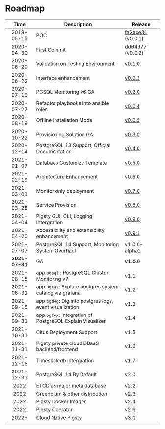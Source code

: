 # Roadmap



|      Time      | Description                                               | Release                                                      |
| :------------: | --------------------------------------------------------- | ------------------------------------------------------------ |
|   2019-05-15   | POC                                                       | [fa2ade31](https://github.com/Vonng/pg/commit/fa2ade31f8e81093eeba9d966c20120054f0646b) (v0.0.1) |
|   2020-04-30   | First Commit                                              | [dd64677](https://github.com/Vonng/pigsty/commit/dd646775624ddb33aef7884f4f030682bdc371f8) (v0.0.2) |
|   2020-06-20   | Validation on Testing Environment                         | [v0.1.0](https://github.com/Vonng/pigsty/commit/1cf2ea5ee91db071de00ec805032928ff582453b) |
|   2020-06-22   | Interface enhancement                                     | [v0.0.3](https://github.com/Vonng/pigsty/commit/4c5c68ccd57bc32a9e9c98aa3f264aa19f45c7ee) |
|   2020-07-10   | PGSQL Monitoring v6 GA                                    | [v0.2.0](https://github.com/Vonng/pigsty/commit/385e33a62a19817e8ba19997260e6b77d99fe2ba) |
|   2020-07-27   | Refactor playbooks into ansible roles                     | [v0.0.4](https://github.com/Vonng/pigsty/commit/90b44259818d2c71e37df5250fe8ed1078a883d0) |
|   2020-08-19   | Offline Installation Mode                                 | [v0.0.5](https://github.com/Vonng/pigsty/commit/0fe9e829b298fe5e56307de3f78c95071de28245) |
|   2020-10-22   | Provisioning Solution GA                                  | [v0.3.0](https://github.com/Vonng/pigsty/releases/tag/v0.3.0) |
|   2020-12-14   | PostgreSQL 13 Support, Official Documentation             | [v0.4.0](https://github.com/Vonng/pigsty/releases/tag/v0.4.0) |
|   2021-01-07   | Databaes Customize Template                               | [v0.5.0](https://github.com/Vonng/pigsty/releases/tag/v0.5.0) |
|   2021-02-19   | Architecture Enhancement                                  | [v0.6.0](https://github.com/Vonng/pigsty/releases/tag/v0.6.0) |
|   2021-03-01   | Monitor only deployment                                   | [v0.7.0](https://github.com/Vonng/pigsty/releases/tag/v0.7.0) |
|   2021-03-28   | Service Provision                                         | [v0.8.0](https://github.com/Vonng/pigsty/releases/tag/v0.8.0) |
|   2021-04-04   | Pigsty GUI, CLI, Logging Intergration                     | [v0.9.0](https://github.com/Vonng/pigsty/releases/tag/v0.9.0) |
|   2021-04-20   | Accessibility and extensibility enhancement               | [v0.9.1](https://github.com/Vonng/pigsty/releases/tag/v0.9.1) |
|   2021-07-07   | PostgreSQL 14 Support, Monitoring System Overhaul         | v1.0.0-alpha1                                                |
| **2021-07-31** | GA                                                        | **v1.0.0**                                                   |
|   2021-08-15   | app `pgsql` : PostgreSQL Cluster Monitoring v7            | v1.1                                                         |
|   2021-08-31   | app `pgcat`: Explore postgres system catalog via grafana  | v1.2                                                         |
|   2021-09-15   | app `pgdog`: Dig into postgres logs, event visualization  | v1.3                                                         |
|   2021-09-31   | app `pgfox`: Integration of PostgreSQL Explain Visualizer | v1.4                                                         |
|   2021-10-31   | Citus Deployment Support                                  | v1.5                                                         |
|   2021-11-31   | Pigsty private cloud DBaaS backend/frontend               | v1.6                                                         |
|   2021-12-15   | Timescaledb intergration                                  | v1.7                                                         |
|   2021-12-31   | PostgreSQL 14 By Default                                  | v2.0                                                         |
|      2022      | ETCD as major meta database                               | v2.2                                                         |
|      2022      | Greenplum & other distribution                            | v2.3                                                         |
|      2022      | Pigsty Docker Images                                      | v2.4                                                         |
|      2022      | Pigsty Operator                                           | v2.6                                                         |
|     2022+      | Cloud Native Pigsty                                       | v3.0                                                         |
|                |                                                           |                                                              |

